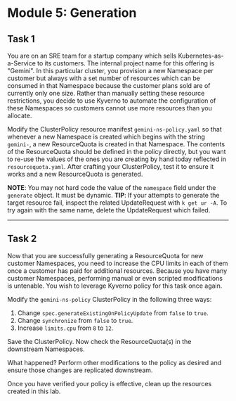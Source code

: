 # Module 5: Generation


## Task 1

You are on an SRE team for a startup company which sells Kubernetes-as-a-Service to its customers.
The internal project name for this offering is "Gemini". In this particular cluster, you provision a new Namespace per customer but always
with a set number of resources which can be consumed in that Namespace because the customer plans
sold are of currently only one size. Rather than manually setting these resource restrictions, you
decide to use Kyverno to automate the configuration of these Namespaces so customers cannot
use more resources than you allocate.

Modify the ClusterPolicy resource manifest `gemini-ns-policy.yaml` so that whenever a new Namespace
is created which begins with the string `gemini-`, a new ResourceQuota is created in that Namespace.
The contents of the ResourceQuota should be defined in the policy directly, but you want to re-use
the values of the ones you are creating by hand today reflected in `resourcequota.yaml`. After crafting
your ClusterPolicy, test it to ensure it works and a new ResourceQuota is generated.

**NOTE**: You may not hard code the value of the `namespace` field under the `generate` object. It must be dynamic.
**TIP**: If your attempts to generate the target resource fail, inspect the related UpdateRequest with `k get ur -A`.
To try again with the same name, delete the UpdateRequest which failed.


----------------------------------------------------------------------------------------------


## Task 2

Now that you are successfully generating a ResourceQuota for new customer Namespaces, you need
to increase the CPU limits in each of them once a customer has paid for additional resources.
Because you have many customer Namespaces, performing manual or even scripted modifications
is untenable. You wish to leverage Kyverno policy for this task once again.

Modify the `gemini-ns-policy` ClusterPolicy in the following three ways:

1. Change `spec.generateExistingOnPolicyUpdate` from `false` to `true`.
2. Change `synchronize` from `false` to `true`.
3. Increase `limits.cpu` from `8` to `12`.

Save the ClusterPolicy. Now check the ResourceQuota(s) in the downstream Namespaces.

What happened? Perform other modifications to the policy as desired and ensure those changes are replicated downstream.

Once you have verified your policy is effective, clean up the resources created in this lab.
